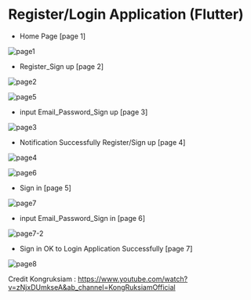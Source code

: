 # Register/Login Application (Flutter)

- Home Page [page 1]

![page1](https://user-images.githubusercontent.com/100192085/172047593-c0adc08b-3b92-4946-aa36-cde8cfb6eebe.jpg)

- Register_Sign up [page 2]

![page2](https://user-images.githubusercontent.com/100192085/172047632-0b4d4c59-a9f2-41d6-81ea-5fe1f4ae98b9.jpg)

![page5](https://user-images.githubusercontent.com/100192085/172047789-7a6a8453-345d-4144-8dd0-03ca071cf905.jpg)

- input Email_Password_Sign up [page 3]

![page3](https://user-images.githubusercontent.com/100192085/172047675-792aa54f-1dc1-4271-95d1-fc0d4cc7691b.jpg)

- Notification Successfully Register/Sign up [page 4]

![page4](https://user-images.githubusercontent.com/100192085/172047700-c907f656-4444-41ab-ba05-c3365ef13307.jpg)

![page6](https://user-images.githubusercontent.com/100192085/172047798-bad7da1c-f1a8-4e72-a4e9-92e9db55e7ca.jpg)

-  Sign in [page 5]

![page7](https://user-images.githubusercontent.com/100192085/172047856-de4491c8-f71d-449b-bb28-be6dbcac883b.jpg)

- input Email_Password_Sign in [page 6]

![page7-2](https://user-images.githubusercontent.com/100192085/172047886-4a9e08cc-c48b-48ec-804e-b74a2adaadaf.jpg)

- Sign in OK to Login Application Successfully [page 7]

![page8](https://user-images.githubusercontent.com/100192085/172047912-1e972525-5f30-4e3d-aa51-0cfe0790ebab.jpg)












Credit Kongruksiam : https://www.youtube.com/watch?v=zNjxDUmkseA&ab_channel=KongRuksiamOfficial
